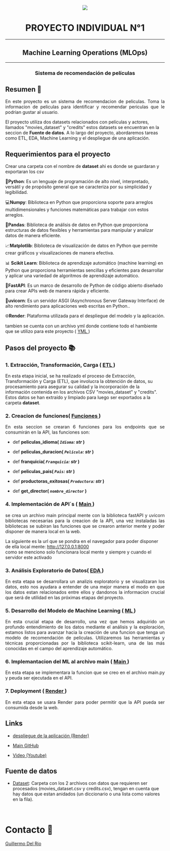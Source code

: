 <p align=center><img src=https://d31uz8lwfmyn8g.cloudfront.net/Assets/logo-henry-white-lg.png><p>

<h1 align="center"> PROYECTO INDIVIDUAL N°1</h1>
<hr>

 
<h2 align="center">Machine Learning Operations (MLOps)</h2>
  <hr>
<h3 align="center">Sistema de recomendación de películas</h3>



## Resumen 📃 
<p align="justify">
  En este proyecto es un sistema de recomendacion de peliculas. Toma la informacion de peliculas para identificar y recomendar periculas que le podrian gustar al usuario.

  El proyecto utiliza dos datasets relacionados con películas y actores, llamados "movies_dataset" y "credits" estos datasets se encuentran en la seccion de **Fuente de datos**. A lo largo del proyecto, abordaremos tareas como ETL, EDA, Machine Learning y el despliegue de una aplicación.

</p>



## Requerimientos para el proyecto

<p align="justify">

  Crear una carpeta con el nombre de **dataset** ahi es donde se guardaran y exportaran los csv

  🐍**Python**:  Es un lenguaje de programación de alto nivel, interpretado, versátil y de propósito general que se caracteriza por su simplicidad y legibilidad. 

  💻**Numpy**: Biblioteca en Python que proporciona soporte para arreglos multidimensionales y funciones matemáticas para trabajar con estos arreglos. 

  🐼**Pandas**: Biblioteca de análisis de datos en Python que proporciona estructuras de datos flexibles y herramientas para manipular y analizar datos de manera eficiente.

  📈**Matplotlib**:  Biblioteca de visualización de datos en Python que permite crear gráficos y visualizaciones de manera efectiva.

  📊 **Scikit Learn**: Biblioteca de aprendizaje automático (machine learning) en Python que proporciona herramientas sencillas y eficientes para desarrollar y aplicar una variedad de algoritmos de aprendizaje automático.

  📳**FastAPI**: Es un marco de desarrollo de Python de código abierto diseñado para crear APIs web de manera rápida y eficiente.

  📳**uvicorn**: Es un servidor ASGI (Asynchronous Server Gateway Interface) de alto rendimiento para aplicaciones web escritas en Python..

  🌐**Render**: Plataforma utilizada para el despliegue del modelo y la aplicación.


  tambien se cuenta con un archivo yml donde contiene todo el hambiente que se utilizo para este proyecto ( [ YML ](https://github.com/gdelrio0410/PI_1_Recomendaciones_de_peliculas_ML_OPS/blob/main/environment.yml))

</p>


## Pasos del proyecto 📚
### 1. Extracción, Transformación, Carga ( [ ETL ](https://github.com/gdelrio0410/PI_1_Recomendaciones_de_peliculas_ML_OPS/blob/master/ETL.ipynb))

<p align="justify">

  En esta etapa inicial, se ha realizado el proceso de Extracción, Transformación y Carga (ETL), que involucra la obtención de datos, su procesamiento para asegurar su calidad y la incorporación de la información contenida en los archivos CSV "movies_dataset" y "credits". Estos datos se han extraído y limpiado para luego ser exportados a la carpeta **dataset**.

</p>



### 2. Creacion de funciones( [ Funciones  ](https://github.com/gdelrio0410/PI_1_Recomendaciones_de_peliculas_ML_OPS/blob/master/funciones.ipynb))

<p align="justify">
  En esta seccion se crearan 6 funciones para los endpoints que se consumirán en la API, las funciones son:

+ def **peliculas_idioma( *`Idioma`: str* )**

+ def **peliculas_duracion( *`Pelicula`: str* )**

+ def **franquicia( *`Franquicia`: str* )**

+ def **peliculas_pais( *`Pais`: str* )**

+ def **productoras_exitosas( *`Productora`: str* )**

+ def **get_director( *`nombre_director`* )**
  

</p>



### 4. Implementación de API´s ( [ Main ](https://github.com/gdelrio0410/PI_1_Recomendaciones_de_peliculas_ML_OPS/blob/master/main.py))


<p align="justify">
  se crea un archivo main principal mente con la biblioteca fastAPI y uvicorn bibliotecas necesarias para la creacion de la API, una vez instaladas las bibliotecas se subiran las funciones que se crearon anterior mente y poder disponer de manera local en la web.

  La siguiente es la url que se pondra en el navegador para poder disponer de ella local mente:
  http://127.0.0.1:8000 <br> como se menciono solo funcionara local mente y siempre y cuando el servidor este activado

</p>



### 3. Análisis Exploratorio de Datos( [ EDA ](https://github.com/gdelrio0410/PI_1_Recomendaciones_de_peliculas_ML_OPS/blob/master/EDA.ipynb))

<p align="justify">
  En esta etapa se desarrollara un analizis exploratorio y se visualizaran los datos, esto nos ayudara a entender de una mejor manera el modo en que los datos estan relacionados entre ellos y dandonos la informacion crucial que será de utilidad en las próximas etapas del proyecto.

</p>


### 5. Desarrollo del Modelo de Machine Learning ( [ ML ](https://github.com/gdelrio0410/PI_1_Recomendaciones_de_peliculas_ML_OPS/blob/master/ML.ipynb))


<p align="justify">
  En esta crucial etapa de desarrollo, una vez que hemos adquirido un profundo entendimiento de los datos mediante el análisis y la exploración, estamos listos para avanzar hacia la creación de una funcion que tenga un modelo de recomendación de películas. Utilizaremos las herramientas y técnicas proporcionadas por la biblioteca scikit-learn, una de las más conocidas en el campo del aprendizaje automático.

</p>


### 6. Implemantacion del ML al archivo main ( [ Main ](https://github.com/gdelrio0410/PI_1_Recomendaciones_de_peliculas_ML_OPS/blob/master/main.py))


<p align="justify">
  En esta etapa se implementara la funcion que se creo en el archivo main.py y peuda ser ejecutada en el API.

</p>

### 7. Deployment ( [ Render ](https://pi-recomendacione-peliculas-api-guillermo.onrender.com/docs))


<p align="justify">
  En esta etapa se usara Render para poder permitir que la API pueda ser consumida desde la web.

</p>


## **Links**
+ [despliegue de la aplicación (Render)](https://pi-recomendacione-peliculas-api-guillermo.onrender.com/docs)

+ [Main GitHub](https://github.com/gdelrio0410)

+ [Video (Youtube)](https://youtu.be/dKL3cdlSmZk)


## **Fuente de datos**

+ [Dataset](https://drive.google.com/drive/folders/1mfUVyP3jS-UMdKHERknkQ4gaCRCO2e1v): Carpeta con los 2 archivos con datos que requieren ser procesados (movies_dataset.csv y credits.csv), tengan en cuenta que hay datos que estan anidados (un diccionario o una lista como valores en la fila).
<br/>


# Contacto 📱
[Guillermo Del Rio](https://www.linkedin.com/in/guillermo-delrio-807311122/)
